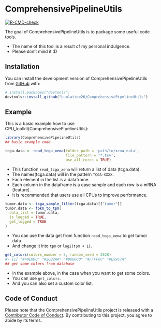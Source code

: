 
<!-- README.md is generated from README.Rmd. Please edit that file -->

# ComprehensivePipelineUtils

<!-- badges: start -->

[![R-CMD-check](https://github.com/Luolattee26/ComprehensivePipelineUtils/actions/workflows/R-CMD-check.yaml/badge.svg)](https://github.com/Luolattee26/ComprehensivePipelineUtils/actions/workflows/R-CMD-check.yaml)

<!-- badges: end -->

The goal of ComprehensivePipelineUtils is to package some useful code
tools.

- The name of this tool is a result of my personal indulgence.
- Please don’t mind it :D

## Installation

You can install the development version of ComprehensivePipelineUtils
from [GitHub](https://github.com/) with:

``` r
# install.packages("devtools")
devtools::install_github("Luolattee26/ComprehensivePipelineUtils")
```

## Example

This is a basic example how to use
CPU_toolkit(ComprehensivePipelineUtils):

``` r
library(ComprehensivePipelineUtils)
## basic example code
```

``` r
tcga.data <- read_tcga_xena(folder_path = 'path/to/xena_data',
                            file_pattern = '*.tsv',
                            use_all_cores = TRUE)
```

- This function `read_tcga_xena` will return a list of data (tcga.data).
- The names(tcga.data) will in the pattern `TCGA-XXXX`.
- Each element in the list is a dataframe.
- Each column in the dataframe is a case sample and each row is a mRNA
  (feature).
- It is recommended that users use all CPUs to improve performance.

``` r
tumor.data <- tcga_sample_filter(tcga.data)[["tumor"]]
tumor.data <- fpkm_to_tpm(
  data_list = tumor.data,
  is_logged = TRUE,
  get_logged = TRUE
)
```

- You can use the data get from function `read_tcga_xena` to get tumor
  data.
- And change it into `tpm` or `log2(tpm + 1)`.

``` r
get_colors(colors_number = 5, random_seed = 2028)
#> [1] "#40E0D0" "#20B2AA" "#808000" "#FFFF00" "#E9967A"
## get some colors from database
```

- In the example above, in the case when you want to get some colors.
- You can use `get_colors`.
- And you can also set a custom color list.

## Code of Conduct

Please note that the ComprehensivePipelineUtils project is released with
a [Contributor Code of
Conduct](https://contributor-covenant.org/version/2/1/CODE_OF_CONDUCT.html).
By contributing to this project, you agree to abide by its terms.
